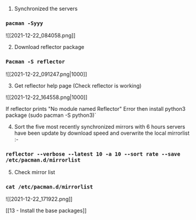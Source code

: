 1. Synchronized the servers

### `pacman -Syyy`

![[2021-12-22_084058.png]]

2. Download reflector package

### `Pacman -S reflector`

![[2021-12-22_091247.png|1000]]


3. Get reflector help page (Check reflector is working)

![[2021-12-22_164558.png|1000]]

If reflector prints "No module named Reflector" Error then install python3 package (sudo pacman -S python3)`

4. Sort the five most recently synchronized mirrors with 6 hours servers have been update by download speed and overwrite the local mirrorlist :- 

### `reflector --verbose --latest 10 -a 10 --sort rate --save /etc/pacman.d/mirrorlist`

5. Check mirror list

### `cat /etc/pacman.d/mirrorlist`

![[2021-12-22_171922.png]]

[[13 - Install the base packages]]
